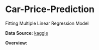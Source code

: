 # Car-Price-Prediction
Fitting Multiple Linear Regression Model

**Data Source:** [kaggle](https://www.kaggle.com/datasets/erolmasimov/price-prediction-multiple-linear-regression)

**Overview:**
